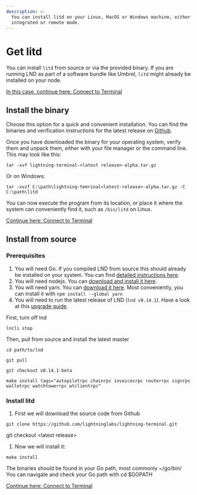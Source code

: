 ```yaml
---
description: >-
  You can install litd on your Linux, MacOS or Windows machine, either in
  integrated or remote mode.
---
```


# Get litd

You can install `litd` from source or via the provided binary. If you are running LND as part of a software bundle like Umbrel, `litd` might already be installed on your node.

[In this case, continue here: Connect to Terminal](run-litd.md)

## Install the binary

Choose this option for a quick and convenient installation. You can find the binaries and verification instructions for the latest release on [Github](https://github.com/lightninglabs/lightning-terminal/releases/).

Once you have downloaded the binary for your operating system, verify them and unpack them, either with your file manager or the command line. This may look like this:

`tar -xvf lightning-terminal-<latest release>-alpha.tar.gz`

Or on Windows:

`tar -xvzf C:\path\lightning-temrinal<latest-release>-alpha.tar.gz -C C:\path\litd`

You can now execute the program from its location, or place it where the system can conveniently find it, such as `/bin/litd` on Linux.

[Continue here: Connect to Terminal](run-litd.md)

## Install from source

### Prerequisites <a href="#docs-internal-guid-7cbeda7b-7fff-ea25-6c45-b336fa1d808e" id="docs-internal-guid-7cbeda7b-7fff-ea25-6c45-b336fa1d808e"></a>

1. You will need Go. If you compiled LND from source this should already be installed on your system. You can find [detailed instructions here](https://golang.org/doc/install).
2. You will need nodejs. You can [download and install it here](https://nodejs.org/en/download/).
3. You will need yarn. You can [download it here](https://classic.yarnpkg.com/en/docs/install). Most conveniently, you can install it with `npm install --global yarn`
4. You will need to run the latest release of LND (`lnd v0.14.1`). Have a look at this [upgrade guide](../lnd/run-lnd.md#upgrading-from-source).

First, turn off lnd

`lncli stop`

Then, pull from source and install the latest master

`cd path/to/lnd`

`git pull`

`git checkout v0.14.1-beta`

`make install tags="autopilotrpc chainrpc invoicesrpc routerrpc signrpc walletrpc watchtowerrpc wtclientrpc"`

### Install litd <a href="#docs-internal-guid-ae172929-7fff-f9d0-7921-e6f8acc92f53" id="docs-internal-guid-ae172929-7fff-f9d0-7921-e6f8acc92f53"></a>

1. First we will download the source code from Github

`git clone https://github.com/lightninglabs/lightning-terminal.git`

git checkout \<latest release>

1. Now we will install it:

`make install`

The binaries should be found in your Go path, most commonly \~/go/bin/ You can navigate and check your Go path with cd $GOPATH

[Continue here: Connect to Terminal](run-litd.md)
